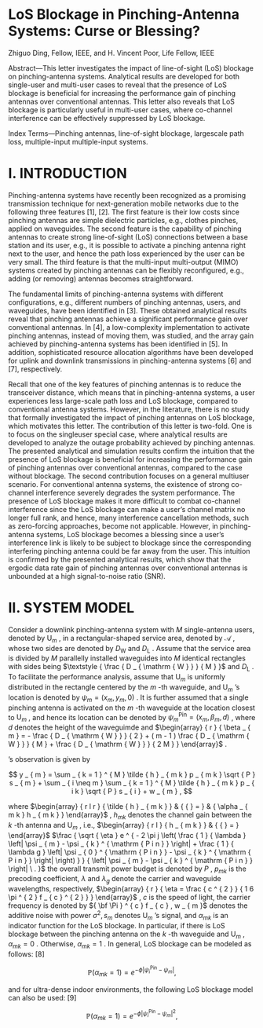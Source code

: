 # LoS Blockage in Pinching-Antenna Systems: Curse or Blessing?  

Zhiguo Ding, Fellow, IEEE, and H. Vincent Poor, Life Fellow, IEEE  

Abstract—This letter investigates the impact of line-of-sight (LoS) blockage on pinching-antenna systems. Analytical results are developed for both single-user and multi-user cases to reveal that the presence of LoS blockage is beneficial for increasing the performance gain of pinching antennas over conventional antennas. This letter also reveals that LoS blockage is particularly useful in multi-user cases, where co-channel interference can be effectively suppressed by LoS blockage.  

Index Terms—Pinching antennas, line-of-sight blockage, largescale path loss, multiple-input multiple-input systems.  

# I. INTRODUCTION  

Pinching-antenna systems have recently been recognized as a promising transmission technique for next-generation mobile networks due to the following three features [1], [2]. The first feature is their low costs since pinching antennas are simple dielectric particles, e.g., clothes pinches, applied on waveguides. The second feature is the capability of pinching antennas to create strong line-of-sight (LoS) connections between a base station and its user, e.g., it is possible to activate a pinching antenna right next to the user, and hence the path loss experienced by the user can be very small. The third feature is that the multi-input multi-output (MIMO) systems created by pinching antennas can be flexibly reconfigured, e.g., adding (or removing) antennas becomes straightforward.  

The fundamental limits of pinching-antenna systems with different configurations, e.g., different numbers of pinching antennas, users, and waveguides, have been identified in [3]. These obtained analytical results reveal that pinching antennas achieve a significant performance gain over conventional antennas. In [4], a low-complexity implementation to activate pinching antennas, instead of moving them, was studied, and the array gain achieved by pinching-antenna systems has been identified in [5]. In addition, sophisticated resource allocation algorithms have been developed for uplink and downlink transmissions in pinching-antenna systems [6] and [7], respectively.  

Recall that one of the key features of pinching antennas is to reduce the transceiver distance, which means that in pinching-antenna systems, a user experiences less large-scale path loss and LoS blockage, compared to conventional antenna systems. However, in the literature, there is no study that formally investigated the impact of pinching antennas on LoS blockage, which motivates this letter. The contribution of this letter is two-fold. One is to focus on the singleuser special case, where analytical results are developed to analyze the outage probability achieved by pinching antennas. The presented analytical and simulation results confirm the intuition that the presence of LoS blockage is beneficial for increasing the performance gain of pinching antennas over conventional antennas, compared to the case without blockage. The second contribution focuses on a general multiuser scenario. For conventional antenna systems, the existence of strong co-channel interference severely degrades the system performance. The presence of LoS blockage makes it more difficult to combat co-channel interference since the LoS blockage can make a user’s channel matrix no longer full rank, and hence, many interference cancellation methods, such as zero-forcing approaches, become not applicable. However, in pinching-antenna systems, LoS blockage becomes a blessing since a user’s interference link is likely to be subject to blockage since the corresponding interfering pinching antenna could be far away from the user. This intuition is confirmed by the presented analytical results, which show that the ergodic data rate gain of pinching antennas over conventional antennas is unbounded at a high signal-to-noise ratio (SNR).  

# II. SYSTEM MODEL  

Consider a downlink pinching-antenna system with $M$ single-antenna users, denoted by $\mathrm { U } _ { m }$ , in a rectangular-shaped service area, denoted by $\mathcal { A }$ , whose two sides are denoted by $D _ { \mathrm { W } }$ and $D _ { \mathrm { { L } } }$ . Assume that the service area is divided by $M$ parallelly installed waveguides into $M$ identical rectangles with sides being $\textstyle { \frac { D _ { \mathrm { W } } } { M } }$ and $D _ { \mathrm { { L } } }$ . To facilitate the performance analysis, assume that $\mathrm { U } _ { m }$ is uniformly distributed in the rectangle centered by the $m$ -th waveguide, and $\mathrm { U } _ { m }$ ’s location is denoted by $\psi _ { m } = ( x _ { m } , y _ { m } , 0 )$ . It is further assumed that a single pinching antenna is activated on the $m$ -th waveguide at the location closest to $\mathrm { U } _ { m }$ , and hence its location can be denoted by $\psi _ { m } ^ { \mathrm { P i n } } = ( x _ { m } , \beta _ { m } , d )$ , where $d$ denotes the height of the waveguimde and $\begin{array} { r } { \beta _ { m } = - \frac { D _ { \mathrm { W } } } { 2 } + ( m - 1 ) \frac { D _ { \mathrm { W } } } { M } + \frac { D _ { \mathrm { W } } } { 2 M } } \end{array}$ .  

’s observation is given by  

$$
y _ { m } = \sum _ { k = 1 } ^ { M } \tilde { h } _ { m k } p _ { m k } \sqrt { P } s _ { m } + \sum _ { i \neq m } \sum _ { k = 1 } ^ { M } \tilde { h } _ { m k } p _ { i k } \sqrt { P } s _ { i } + w _ { m } ,
$$  

where $\begin{array} { r l r } { \tilde { h } _ { m k } } & { { } = } & { \alpha _ { m k } h _ { m k } } \end{array}$ , $h _ { m k }$ denotes the channel gain between the $k$ -th antenna and $\mathrm { U } _ { m }$ , i.e., $\begin{array} { r l } { h _ { m k } } & { { } = } \end{array}$ $\frac { \sqrt { \eta } e ^ { - 2 \pi j \left( \frac { 1 } { \lambda } \left| \psi _ { m } - \psi _ { k } ^ { \mathrm { P i n } } \right| + \frac { 1 } { \lambda g } \left| \psi _ { 0 } ^ { \mathrm { P i n } } - \psi _ { k } ^ { \mathrm { P i n } } \right| \right) } } { \left| \psi _ { m } - \psi _ { k } ^ { \mathrm { P i n } } \right| \ . }$ the overall transmit power budget is denoted by $P$ , $p _ { m k }$ is the precoding coefficient, $\lambda$ and $\lambda _ { g }$ denote the carrier and waveguide wavelengths, respectively, $\begin{array} { r } { \eta = \frac { c ^ { 2 } } { 1 6 \pi ^ { 2 } f _ { c } ^ { 2 } } } \end{array}$ , $c$ is the speed of light, the carrier frequency is denoted by ${ \bf \Pi } ^ { c } f _ { c } , w _ { m }$ denotes the additive noise with power $\sigma ^ { 2 } , s _ { m }$ denotes $\mathrm { U } _ { m }$ ’s signal, and $\alpha _ { m k }$ is an indicator function for the LoS blockage. In particular, if there is LoS blockage between the pinching antenna on the $k$ -th waveguide and $\mathrm { U } _ { m }$ , $\alpha _ { m k } = 0$ . Otherwise, $\alpha _ { m k } = 1$ . In general, LoS blockage can be modeled as follows: [8]  

$$
\mathbb { P } ( \alpha _ { m k } = 1 ) = e ^ { - \phi | \psi _ { i } ^ { \mathrm { P i n } } - \psi _ { m } | } ,
$$  

and for ultra-dense indoor environments, the following LoS blockage model can also be used: [9]  

$$
\mathbb { P } ( \alpha _ { m k } = 1 ) = e ^ { - \phi | \psi _ { i } ^ { \mathrm { P i n } } - \psi _ { m } | ^ { 2 } } ,
$$  